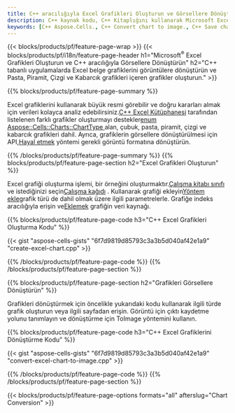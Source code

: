 ```yaml
---
title: C++ aracılığıyla Excel Grafikleri Oluşturun ve Görsellere Dönüştürün
description: C++ kaynak kodu, C++ Kitaplığını kullanarak Microsoft Excel'de grafik veya diyagram çizmek ve dönüştürmek için
keywords: [C++ Aspose.Cells., C++ Convert chart to image., C++ Save chart to image., C++ chart to image., create charts in C++., insert charts in C++., manage charts in C++]
---
```

{{< blocks/products/pf/feature-page-wrap >}}
{{< blocks/products/pf/i18n/feature-page-header h1="Microsoft<sup>&reg;</sup> Excel Grafikleri Oluşturun ve C++ aracılığıyla Görsellere Dönüştürün" h2="C++ tabanlı uygulamalarda Excel belge grafiklerini görüntülere dönüştürün ve Pasta, Piramit, Çizgi ve Kabarcık grafikleri içeren grafikler oluşturun." >}}

{{% blocks/products/pf/feature-page-summary %}}

 Excel grafiklerini kullanarak büyük resmi görebilir ve doğru kararları almak için verileri kolayca analiz edebilirsiniz.[C++ Excel Kütüphanesi](/cells/tr/cpp/) tarafından listelenen farklı grafikler oluşturmayı destekler[enum Aspose::Cells::Charts::ChartType
](https://reference.aspose.com/cells/cpp/aspose.cells.charts/charttype/) alan, çubuk, pasta, piramit, çizgi ve kabarcık grafikleri dahil. Ayrıca, grafiklerin görsellere dönüştürülmesi için API,[Hayal etmek](https://reference.aspose.com/cells/cpp/aspose.cells.charts/chart/toimage/) yöntemi gerekli görüntü formatına dönüştürün.

{{% /blocks/products/pf/feature-page-summary %}}
{{% blocks/products/pf/feature-page-section h2="Excel Grafikleri Oluşturun" %}}

 Excel grafiği oluşturma işlemi, bir örneğini oluşturmaktır.[Çalışma kitabı sınıfı](https://reference.aspose.com/cells/cpp/aspose.cells/workbook/) ve istediğinizi seçin[Çalışma kağıdı](https://reference.aspose.com/cells/cpp/aspose.cells/worksheet/) . Kullanarak grafiği ekleyin[Yöntem ekle](https://reference.aspose.com/cells/cpp/aspose.cells.charts/chartcollection/add/)grafik türü de dahil olmak üzere ilgili parametrelerle. Grafiğe indeks aracılığıyla erişin ve[Eklemek](https://reference.aspose.com/cells/cpp/aspose.cells.charts/seriescollection/add/) grafiğin veri kaynağı.

{{% blocks/products/pf/feature-page-code h3="C++ Excel Grafikleri Oluşturma Kodu" %}}

{{< gist "aspose-cells-gists" "6f7d9819d85793c3a3b5d040af42e1a9" "create-excel-chart.cpp" >}}

{{% /blocks/products/pf/feature-page-code %}}
{{% /blocks/products/pf/feature-page-section %}}

{{% blocks/products/pf/feature-page-section h2="Grafikleri Görsellere Dönüştürün" %}}


Grafikleri dönüştürmek için öncelikle yukarıdaki kodu kullanarak ilgili türde grafik oluşturun veya ilgili sayfadan erişin. Görüntü için çıktı kaydetme yolunu tanımlayın ve dönüştürme için ToImage yöntemini kullanın.

 
{{% blocks/products/pf/feature-page-code h3="C++ Excel Grafiklerini Dönüştürme Kodu" %}}

{{< gist "aspose-cells-gists" "6f7d9819d85793c3a3b5d040af42e1a9" "convert-excel-chart-to-image.cpp" >}}

{{% /blocks/products/pf/feature-page-code %}}
{{% /blocks/products/pf/feature-page-section %}}

{{< blocks/products/pf/feature-page-options formats="all" afterslug="Chart Conversion" >}}
